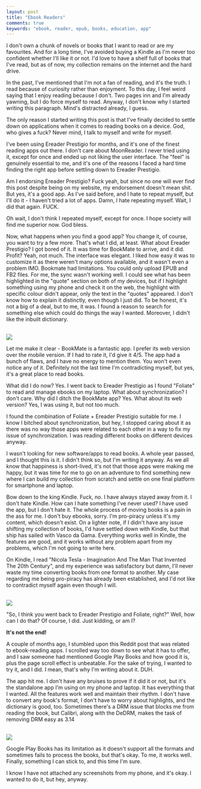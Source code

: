 ```yaml
---
layout: post
title: "Ebook Readers"
comments: true
keywords: "ebook, reader, epub, books, education, app"
---
```


I don't own a chunk of novels or books that I want to read or are my favourites. And for a long time, I've avoided buying a Kindle as I'm never too confident whether I'll like it or not. I'd love to have a shelf full of books that I've read, but as of now, my collection remains on the internet and the hard drive.

In the past, I've mentioned that I'm not a fan of reading, and it's the truth. I read because of curiosity rather than enjoyment. To this day, I feel weird saying that I enjoy reading because I don't. Two pages inn and I'm already yawning, but I do force myself to read. Anyway, I don't know why I started writing this paragraph. Mind's distracted already, I guess.

The only reason I started writing this post is that I've finally decided to settle down on applications when it comes to reading books on a device. God, who gives a fuck? Never mind, I talk to myself and write for myself.

I've been using Ereader Prestigio for months, and it's one of the finest reading apps out there. I don't care about MoonReader. I never tried using it, except for once and ended up not liking the user interface.
The "feel" is genuinely essential to me, and it's one of the reasons I faced a hard time finding the right app before settling down to Ereader Prestigio. 

Am I endorsing Ereader Prestigio? Fuck yeah, but since no one will ever find this post despite being on my website, my endorsement doesn't mean shit. But yes, it's a good app. As I've said before, and I hate to repeat myself, but I'll do it - I haven't tried a lot of apps. Damn, I hate repeating myself. Wait, I did that again. FUCK.

Oh wait, I don't think I repeated myself, except for once. I hope society will find me superior now. God bless.

Now, what happens when you find a good app? You change it, of course, you want to try a few more. That's what I did, at least. What about Ereader Prestigio? I got bored of it. It was time for BookMate to arrive, and it did. Profit? Yeah, not much. The interface was elegant.  I liked how easy it was to customize it as there weren't many options available, and it wasn't even a problem IMO.  Bookmate had limitations. You could only upload EPUB and FB2 files. For me, the sync wasn't working well. I could see what has been highlighted in the "quote" section on both of my devices, but if I highlight something using my phone and check it on the web, the highlight with specific colour didn't appear, only the text in the "quotes" appeared.  I don't know how to explain it distinctly, even though I just did.  To be honest, it's not a big of a deal, but to me, it was. I found a reason to search for something else which could do things the way I wanted. Moreover, I didn't like the inbuilt dictionary. 

<!-- <center><blockquote class="imgur-embed-pub" lang="en" data-id="vaEBILm"><a href="https://imgur.com/vaEBILm">View post on imgur.com</a></blockquote><script async src="//s.imgur.com/min/embed.js" charset="utf-8"></script>


<blockquote class="imgur-embed-pub" lang="en" data-id="OujXu25"><a href="https://imgur.com/OujXu25">View post on imgur.com</a></blockquote><script async src="//s.imgur.com/min/embed.js" charset="utf-8"></script>
</center> -->

<br>

<img class="img-blog" src="{{site.baseurl}}/assets/images/posts/bookmate.png">

<br>

Let me make it clear - BookMate is a fantastic app. I prefer its web version over the mobile version. If I had to rate it, I'd give it 4/5.  The app had a bunch of flaws, and I have no energy to mention them. You won't even notice any of it. Definitely not the last time I'm contradicting myself, but yes, it's a great place to read books.

What did I do now? Yes. I went back to Ereader Prestigio as I found "Foliate" to read and manage ebooks on my laptop. What about synchronization? I don't care. Why did I ditch the BookMate app? Yes. What about its web version? Yes, I was using it, but not too much.

I found the combination of Foliate + Ereader Prestigio suitable for me. I know I bitched about synchronization, but hey, I stopped caring about it as there was no way those apps were related to each other in a way to fix my issue of synchronization. I was reading different books on different devices anyway. 

I wasn't looking for new software/apps to read books. A whole year passed, and I thought this is it. I didn't think so, but I'm writing it anyway. As we all know that happiness is short-lived, it's not that those apps were making me happy, but it was time for me to go on an adventure to find something new where I can build my collection from scratch and settle on one final platform for smartphone and laptop.

Bow down to the king Kindle. Fuck, no. I have always stayed away from it. I don't hate Kindle. How can I hate something I've never used? I have used the app, but I don't hate it. The whole process of moving books is a pain in the ass for me. I don't buy ebooks, sorry. I'm pro-piracy unless it's my content, which doesn't exist. On a lighter note, if I didn't have any issue shifting my collection of books, I'd have settled down with Kindle, but that ship has sailed with Vasco da Gama. Everything works well in Kindle, the features are good, and it works without any problem apart from my problems, which I'm not going to write here.

On Kindle, I read "Nicola Tesla - Imagination And The Man That Invented The 20th Century", and my experience was satisfactory but damn, I'll never waste my time converting books from one format to another. My case regarding me being pro-piracy has already been established, and I'd not like to contradict myself again even though I will.

<br>

<img class="img-blog" src="{{site.baseurl}}/assets/images/posts/kindle.png">

<br>

"So, I think you went back to Ereader Prestigio and Foliate, right?" Well, how can I do that? Of course, I did. Just kidding, or am I? 

__It's not the end!__

A couple of months ago, I stumbled upon this Reddit post that was related to ebook-reading apps. I scrolled way too down to see what it has to offer, and I saw someone had mentioned Google Play Books and how good it is, plus the page scroll effect is unbeatable. For the sake of trying, I wanted to try it, and I did. I mean, that's why I'm writing about it. DUH.

The app hit me. I don't have any bruises to prove if it did it or not, but it's the standalone app I'm using on my phone and laptop. It has everything that I wanted. All the features work well and maintain their rhythm. I don't have to convert any book's format, I don't have to worry about highlights, and the dictionary is good, too. Sometimes there's a DRM issue that blocks me from reading the book, but Calibri, along with the DeDRM, makes the task of removing DRM easy as 3.14

<br>

<img class="img-blog" src="{{site.baseurl}}/assets/images/posts/playbooks.png">

<br>

Google Play Books has its limitation as it doesn't support all the formats and sometimes fails to process the books, but that's okay. To me, it works well. Finally, something I can stick to, and this time I'm sure.

I know I have not attached any screenshots from my phone, and it's okay. I wanted to do it, but hey, anyway.

